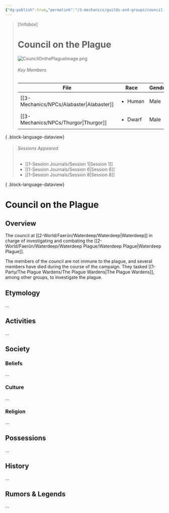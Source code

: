 ```yaml
---
{"dg-publish":true,"permalink":"/3-mechanics/guilds-and-groups/council-on-the-plague/","tags":["Category/Group"],"created":"2025-02-24T13:20:19.999-05:00","updated":"2025-02-25T14:24:14.994-05:00"}
---
```




> [!infobox]
> # Council on the Plague
> ![CouncilOnthePlagueImage.png](/img/user/z_Assets/CouncilOnthePlagueImage.png)
> ###### Key Members
>  | File                                         | Race                    | Gender |
> | -------------------------------------------- | ----------------------- | ------ |
> | [[3-Mechanics/NPCs/Alabaster\|Alabaster]] | <ul><li>Human</li></ul> | Male   |
> | [[3-Mechanics/NPCs/Thurgor\|Thurgor]]     | <ul><li>Dwarf</li></ul> | Male   |
> 
{ .block-language-dataview}
> ###### Sessions Appeared
>  - [[1-Session Journals/Session 1\|Session 1]]
> - [[1-Session Journals/Session 6\|Session 6]]
> - [[1-Session Journals/Session 8\|Session 8]]
> 
{ .block-language-dataview}
# Council on the Plague
## Overview
The council at [[2-World/Faerûn/Waterdeep/Waterdeep\|Waterdeep]] in charge of investigating and combating the [[2-World/Faerûn/Waterdeep/Waterdeep Plague/Waterdeep Plague\|Waterdeep Plague]].

The members of the council are not immune to the plague, and several members have died during the course of the campaign. They tasked [[1-Party/The Plague Wardens/The Plague Wardens\|The Plague Wardens]], among other groups, to investigate the plague.

## Etymology
...
## Activities
...

## Society
### Beliefs
...
### Culture
...

### Religion
...

## Possessions
...

## History
...

## Rumors & Legends
...



